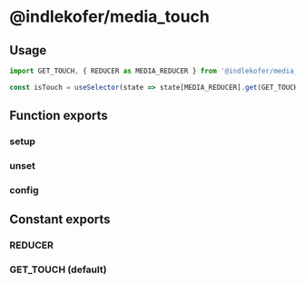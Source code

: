 # @indlekofer/media_touch

## Usage

```js
import GET_TOUCH, { REDUCER as MEDIA_REDUCER } from '@indlekofer/media_touch';

const isTouch = useSelector(state => state[MEDIA_REDUCER].get(GET_TOUCH)); //isTouch -> true|false

```

## Function exports

### setup

### unset

### config

## Constant exports

### REDUCER

### GET_TOUCH (default)

